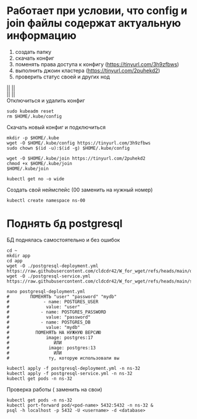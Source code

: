 # Работает при условии, что config и join файлы содержат актуальную информацию

1) создать папку
2) скачать конфиг
3) поменять права доступа к конфигу (https://tinyurl.com/3h9zfbws)
4) выполнить джоин кластера (https://tinyurl.com/2puhekd2)
5) проверить статус своей и других нод

 ||      ||  
 ||      ||    
Отключиться и удалить конфиг

```
sudo kubeadm reset
rm $HOME/.kube/config
```

Скачать новый конфиг и подключиться
```
mkdir -p $HOME/.kube 
wget -O $HOME/.kube/config https://tinyurl.com/3h9zfbws
sudo chown $(id -u):$(id -g) $HOME/.kube/config

wget -O $HOME/.kube/join https://tinyurl.com/2puhekd2
chmod +x $HOME/.kube/join
$HOME/.kube/join

kubectl get no -o wide 
```
Создать свой неймспейс (00 заменить на нужный номер)

```
kubectl create namespace ns-00
```

# Поднять бд postgresql
БД поднялась самостоятельно и без ошибок
```
cd ~
mkdir app
cd app
wget -O ./postgresql-deployment.yml https://raw.githubusercontent.com/cldcdr42/W_for_wget/refs/heads/main/dep
wget -O ./postgresql-service.yml https://raw.githubusercontent.com/cldcdr42/W_for_wget/refs/heads/main/ser

nano postgresql-deployment.yml
#        ПОМЕНЯТЬ "user" "password" "mydb"
#             - name: POSTGRES_USER
#              value: "user"
#            - name: POSTGRES_PASSWORD
#              value: "password"
#            - name: POSTGRES_DB
#              value: "mydb"
#          ПОМЕНЯТЬ НА НУЖНУЮ ВЕРСИЮ
#              image: postgres:17
#                 ИЛИ
#               image: postgres:13
#                 ИЛИ
#               ту, которую использовали вы

kubectl apply -f postgresql-deployment.yml -n ns-32
kubectl apply -f postgresql-service.yml -n ns-32
kubectl get pods -n ns-32
```
Проверка работы (<pod-name> <username> <database> заменить на свои)
```
kubectl get pods -n ns-32
kubectl port-forward pod/<pod-name> 5432:5432 -n ns-32 &
psql -h localhost -p 5432 -U <username> -d <database>
```
